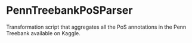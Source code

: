 # PennTreebankPoSParser
Transformation script that aggregates all the PoS annotations in the Penn Treebank available on Kaggle.

